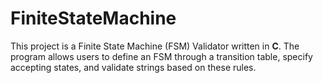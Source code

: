 # FiniteStateMachine
This project is a Finite State Machine (FSM) Validator written in **C**. The program allows users to define an FSM through a transition table, specify accepting states, and validate strings based on these rules.
